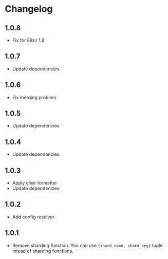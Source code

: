 # Changelog

## 1.0.8

- Fix for Elixir 1.9

## 1.0.7

- Update dependencies

## 1.0.6

- Fix merging problem

## 1.0.5

- Update dependencies

## 1.0.4

- Update dependencies

## 1.0.3

- Apply elixir formatter
- Update dependencies

## 1.0.2

- Add config resolver.

## 1.0.1

- Remove sharding function. You can use `{shard_name, shard_key}` tuple intead of sharding functions.
